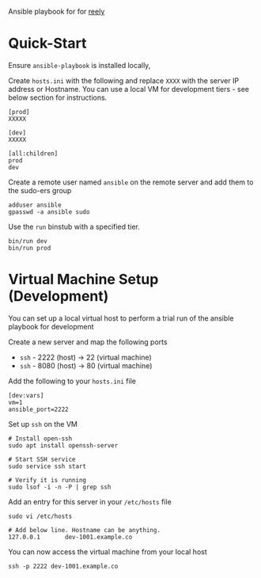Ansible playbook for for [reely](https://gitlab.com/reely/reely)

# Quick-Start

Ensure `ansible-playbook` is installed locally,

Create `hosts.ini` with the following and replace `XXXX` with the server IP address or Hostname. You can use a local VM for development tiers - see below section for instructions.

```
[prod]
XXXXX

[dev]
XXXXX

[all:children]
prod
dev
```

Create a remote user named `ansible` on the remote server and add them to the sudo-ers group

```
adduser ansible
gpasswd -a ansible sudo
```

Use the `run` binstub with a specified tier.

```
bin/run dev
bin/run prod
```


# Virtual Machine Setup (Development)

You can set up a local virtual host to perform a trial run of the ansible playbook for development

Create a new server and map the following ports
  - `ssh` - 2222 (host) -> 22 (virtual machine)
  - `ssh` - 8080 (host) -> 80 (virtual machine)


Add the following to your `hosts.ini` file

```
[dev:vars]
vm=1
ansible_port=2222
```

Set up `ssh` on the VM
```
# Install open-ssh
sudo apt install openssh-server

# Start SSH service
sudo service ssh start

# Verify it is running
sudo lsof -i -n -P | grep ssh
```

Add an entry for this server in your `/etc/hosts` file

```
sudo vi /etc/hosts

# Add below line. Hostname can be anything.
127.0.0.1       dev-1001.example.co
```

You can now access the virtual machine from your local host

```
ssh -p 2222 dev-1001.example.co
```
